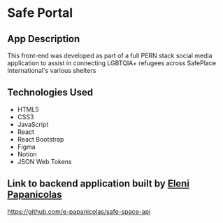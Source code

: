 <h1>Safe Portal</h1>
<h2>App Description</h2>
<p>This front-end was developed as part of a full PERN stack social media application to assist in connecting LGBTQIA+ refugees across SafePlace International's various shelters</p>

<h2>Technologies Used</h2>
    <ul>
        <li>HTML5</li>
        <li>CSS3</li>
        <li>JavaScript</li>
        <li>React</li>
        <li>React Bootstrap</li>
        <li>Figma</li>
        <li>Notion</li>
        <li>JSON Web Tokens</li>
    </ul>

<h2>Link to backend application built by <a href="https://github.com/e-papanicolas">Eleni Papanicolas</h2>

<a href="https://github.com/e-papanicolas/safe-space-api">https://github.com/e-papanicolas/safe-space-api</a>
